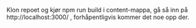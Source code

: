 
Klon repoet og kjør 
npm run build
i content-mappa, gå så inn på http://localhost:3000/ , forhåpentligvis kommer det noe opp der.
